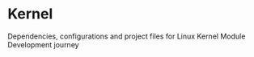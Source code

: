 # Kernel
 Dependencies, configurations and project files for Linux Kernel Module Development journey
